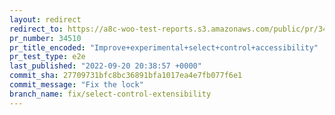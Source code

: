 ```yaml
---
layout: redirect
redirect_to: https://a8c-woo-test-reports.s3.amazonaws.com/public/pr/34510/e2e/index.html
pr_number: 34510
pr_title_encoded: "Improve+experimental+select+control+accessibility"
pr_test_type: e2e
last_published: "2022-09-20 20:38:57 +0000"
commit_sha: 27709731bfc8bc36891bfa1017ea4e7fb077f6e1
commit_message: "Fix the lock"
branch_name: fix/select-control-extensibility
---
```

